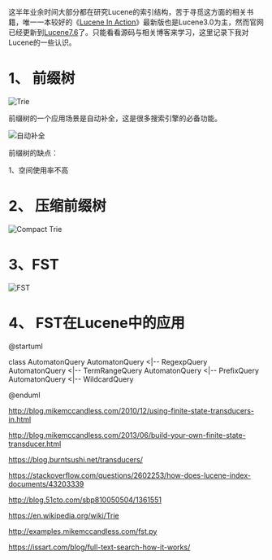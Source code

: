 这半年业余时间大部分都在研究Lucene的索引结构，苦于寻觅这方面的相关书籍，唯一一本较好的《[Lucene In Action](https://book.douban.com/subject/6440615/)》最新版也是Lucene3.0为主，然而官网已经更新到[Lucene7.6](http://lucene.apache.org/core/7_6_0/changes/Changes.html)了。只能看看源码与相关博客来学习，这里记录下我对Lucene的一些认识。

# 1、 前缀树



![Trie](http://ww1.sinaimg.cn/large/bda5cd74ly1fzffqu4719j20c80ogtc1.jpg)

前缀树的一个应用场景是自动补全，这是很多搜索引擎的必备功能。

![自动补全](http://ww1.sinaimg.cn/large/bda5cd74ly1fzffw3xvc0g20dw06o77x.gif)

前缀树的缺点：

1、空间使用率不高

# 2、 压缩前缀树

![Compact Trie](http://ww1.sinaimg.cn/large/bda5cd74ly1fzffsmmr29j20m60m0n0d.jpg)



# 3、FST

![FST](http://ww1.sinaimg.cn/large/bda5cd74ly1fzdd8e6up8j20t9084dgr.jpg)







# 4、 FST在Lucene中的应用

@startuml

class AutomatonQuery
AutomatonQuery <|-- RegexpQuery
AutomatonQuery <|-- TermRangeQuery
AutomatonQuery <|-- PrefixQuery
AutomatonQuery <|-- WildcardQuery

@enduml





http://blog.mikemccandless.com/2010/12/using-finite-state-transducers-in.html

http://blog.mikemccandless.com/2013/06/build-your-own-finite-state-transducer.html

https://blog.burntsushi.net/transducers/

https://stackoverflow.com/questions/2602253/how-does-lucene-index-documents/43203339

http://blog.51cto.com/sbp810050504/1361551

https://en.wikipedia.org/wiki/Trie

http://examples.mikemccandless.com/fst.py

https://issart.com/blog/full-text-search-how-it-works/
